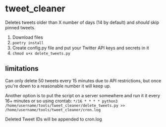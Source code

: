 # tweet_cleaner
Deletes tweets older than X number of days (14 by default) and _should_ skip pinned tweets.

1. Download files
2. `poetry install`
3. Create config.py file and put your Twitter API keys and secrets in it
4. `chmod u+x delete_tweets.py`

## limitations
Can only delete 50 tweets every 15 minutes due to API restrictions, but once you're down to a reasonable number it will keep up.

Another option is to put the script on a server somewhere and run it it every 16+ minutes or so using crontab:
`*/16 * * * * python3 /home/username/tools/tweet_cleaner/delete_tweets.py >> /home/username/tools/tweet_cleaner/cron.log`

Deleted Tweet IDs will be appended to cron.log